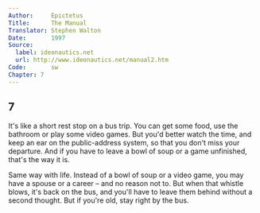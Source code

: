 ```yaml
---
Author:     Epictetus  
Title:      The Manual  
Translator: Stephen Walton  
Date:       1997  
Source:
  label: ideonautics.net
  url: http://www.ideonautics.net/manual2.htm
Code:       sw  
Chapter: 7
---
```

##  7

It's like a short rest stop on a bus trip. You can get some food, use the
bathroom or play some video games. But you'd better watch the time, and keep an
ear on the public-address system, so that you don't miss your departure. And if
you have to leave a bowl of soup or a game unfinished, that's the way it is.

Same way with life. Instead of a bowl of soup or a video game, you may have a
spouse or a career – and no reason not to. But when that whistle blows, it's
back on the bus, and you'll have to leave them behind without a second thought.
But if you're old, stay right by the bus.


